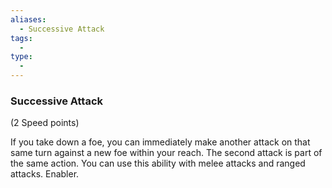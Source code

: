 ```yaml
---
aliases:
  - Successive Attack
tags:
  - 
type:
  - 
---
```

### Successive Attack

(2 Speed points)

If you take down a foe, you can immediately make another attack on that same turn against a new foe within your reach. The second attack is part of the same action. You can use this ability with melee attacks and ranged attacks. Enabler.